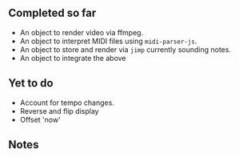 ## Completed so far

* An object to render video via ffmpeg.
* An object to interpret  MIDI files using `midi-parser-js`.
* An object to store and render via `jimp` currently sounding notes.
* An object to integrate the above

## Yet to do

* Account for tempo changes.
* Reverse and flip display
* Offset 'now'

## Notes

